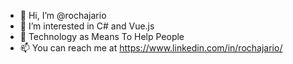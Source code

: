 - 👋 Hi, I’m @rochajario
- 👀 I’m interested in C# and Vue.js
- 🌱 Technology as Means To Help People
- 📫 You can reach me at https://www.linkedin.com/in/rochajario/

<!---
rochajario/rochajario is a ✨ special ✨ repository because its `README.md` (this file) appears on your GitHub profile.
You can click the Preview link to take a look at your changes.
--->

